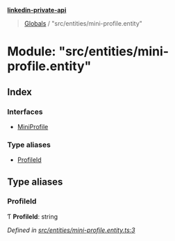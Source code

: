 **[linkedin-private-api](../README.md)**

> [Globals](../globals.md) / "src/entities/mini-profile.entity"

# Module: "src/entities/mini-profile.entity"

## Index

### Interfaces

* [MiniProfile](../interfaces/_src_entities_mini_profile_entity_.miniprofile.md)

### Type aliases

* [ProfileId](_src_entities_mini_profile_entity_.md#profileid)

## Type aliases

### ProfileId

Ƭ  **ProfileId**: string

*Defined in [src/entities/mini-profile.entity.ts:3](https://github.com/cosiall/linkedin-private-api/blob/7ebb094/src/entities/mini-profile.entity.ts#L3)*
